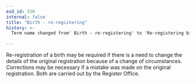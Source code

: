 ```yaml
---
esd_id: 320
internal: false
title: "Birth - re-registering"
history: >-
  Term name changed from' Birth - re-registering' to 'Re-registering births' and scope notes added in version 2.02. Term name changed from 'Re-registering births' to 'Birth - amendments to certificates' in version 3.00. Term name changed from 'Birth - amendments to certificates' to 'Birth - certificates - corrections and re-registrations' and scope notes updated in version 3.02. Name changed to 'Birth - re-registering' in version 4.00.

---
```


Re-registration of a birth may be required if there is a need to change the details of the original registration because of a change of circumstances. Corrections may be necessary if a mistake was made on the original registration. Both are carried out by the Register Office.

